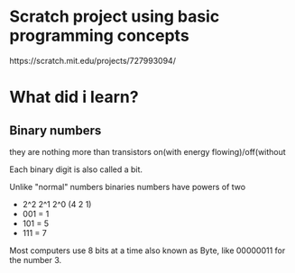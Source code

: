 <h1>Scratch project using basic programming concepts</h1> 
https://scratch.mit.edu/projects/727993094/

<h1> What did i learn? </h1>

<h2>Binary numbers</h2>
<p>they are nothing more than transistors on(with energy flowing)/off(without</p>
<p>Each binary digit is also called a bit.</p>
<p>Unlike "normal" numbers binaries numbers have powers of two</p>
<ul>
  <li>2^2 2^1 2^0 (4 2 1)</li>
  <li>001 = 1</li>
  <li>101 = 5</li>
  <li>111 = 7</li>
</ul>
<p>Most computers use 8 bits at a time also known as <bold>Byte</bold>, like 00000011 for the number 3.</p>



